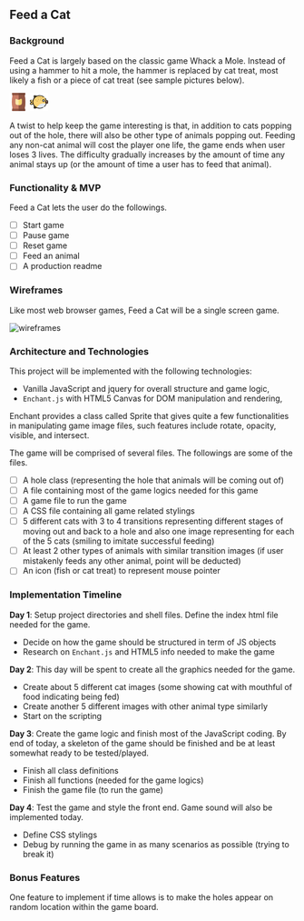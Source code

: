 ## Feed a Cat

### Background

Feed a Cat is largely based on the classic game Whack a Mole. Instead of using a hammer to hit a mole, the hammer is replaced by cat treat, most likely a fish or a piece of cat treat (see sample pictures below).

![cat treat](images/cat-treat.png)
![fish](images/fish.png)

A twist to help keep the game interesting is that, in addition to cats popping out of the hole, there will also be other type of animals popping out. Feeding any non-cat animal will cost the player one life, the game ends when user loses 3 lives. The difficulty gradually increases by the amount of time any animal stays up (or the amount of time a user has to feed that animal).

### Functionality & MVP

Feed a Cat lets the user do the followings.

- [ ] Start game
- [ ] Pause game
- [ ] Reset game
- [ ] Feed an animal
- [ ] A production readme

### Wireframes

Like most web browser games, Feed a Cat will be a single screen game.

![wireframes](images/Feed-a-Cat.png)

### Architecture and Technologies

This project will be implemented with the following technologies:

- Vanilla JavaScript and jquery for overall structure and game logic,
- `Enchant.js` with HTML5 Canvas for DOM manipulation and rendering,

Enchant provides a class called Sprite that gives quite a few functionalities in manipulating game image files, such features include rotate, opacity, visible, and intersect.

The game will be comprised of several files. The followings are some of the files.

- [ ] A hole class (representing the hole that animals will be coming out of)
- [ ] A file containing most of the game logics needed for this game
- [ ] A game file to run the game
- [ ] A CSS file containing all game related stylings
- [ ] 5 different cats with 3 to 4 transitions representing different stages of moving out and back to a hole and also one image representing for each of the 5 cats (smiling to imitate successful feeding)
- [ ] At least 2 other types of animals with similar transition images (if user mistakenly feeds any other animal, point will be deducted)
- [ ] An icon (fish or cat treat) to represent mouse pointer

### Implementation Timeline

**Day 1**: Setup project directories and shell files. Define the index html file needed for the game.

- Decide on how the game should be structured in term of JS objects
- Research on `Enchant.js` and HTML5 info needed to make the game

**Day 2**: This day will be spent to create all the graphics needed for the game.

- Create about 5 different cat images (some showing cat with mouthful of food indicating being fed)
- Create another 5 different images with other animal type similarly
- Start on the scripting

**Day 3**: Create the game logic and finish most of the JavaScript coding. By end of today, a skeleton of the game should be finished and be at least somewhat ready to be tested/played.

- Finish all class definitions
- Finish all functions (needed for the game logics)
- Finish the game file (to run the game)

**Day 4**: Test the game and style the front end. Game sound will also be implemented today.

- Define CSS stylings
- Debug by running the game in as many scenarios as possible (trying to break it)

### Bonus Features

One feature to implement if time allows is to make the holes appear on random location within the game board.
